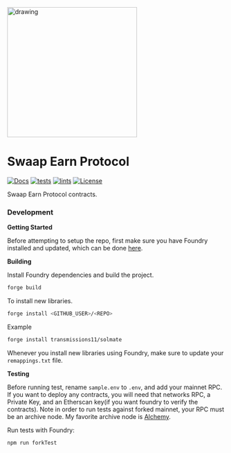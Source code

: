 <img src="https://docs.swaap.finance/img/brand.png" alt="drawing" width="300"/>

# Swaap Earn Protocol
[![Docs](https://img.shields.io/badge/docs-%F0%9F%93%84-blue)](https://docs.swaap.finance/)
[![tests](https://github.com/swaap-labs/swaap-earn-protocol/actions/workflows/tests.yml/badge.svg)](https://github.com/swaap-labs/swaap-earn-protocol/actions/workflows/tests.yml) 
[![lints](https://github.com/swaap-labs/swaap-earn-protocol/actions/workflows/lints.yml/badge.svg)](https://github.com/swaap-labs/swaap-earn-protocol/actions/workflows/lints.yml) 
[![License](https://img.shields.io/badge/License-Apache%202.0-blue.svg)](https://opensource.org/licenses/Apache-2.0)


Swaap Earn Protocol contracts.

### Development

**Getting Started**

Before attempting to setup the repo, first make sure you have Foundry installed and updated, which can be done [here](https://github.com/foundry-rs/foundry#installation).

**Building**

Install Foundry dependencies and build the project.

```bash
forge build
```

To install new libraries.

```bash
forge install <GITHUB_USER>/<REPO>
```

Example

```bash
forge install transmissions11/solmate
```

Whenever you install new libraries using Foundry, make sure to update your `remappings.txt` file.

**Testing**

Before running test, rename `sample.env` to `.env`, and add your mainnet RPC. If you want to deploy any contracts, you will need that networks RPC, a Private Key, and an Etherscan key(if you want foundry to verify the contracts).
Note in order to run tests against forked mainnet, your RPC must be an archive node. My favorite archive node is [Alchemy](https://www.alchemy.com).

Run tests with Foundry:

```bash
npm run forkTest
```
